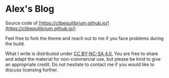 # Alex's Blog

Source code of [https://clibequilibrium.github.io/](https://clibequilibrium.github.io/)

Feel free to fork the theme and reach out to me if you face problems during the build. 

What I write is distributed under [CC BY-NC-SA 4.0.](https://creativecommons.org/licenses/by-nc-sa/4.0/) 
You are free to share and adapt the material for non-commercial use, but please be kind to give an appropriate credit. 
Do not hesitate to contact me if you would like to discuss licensing further. 
